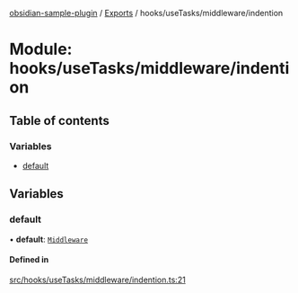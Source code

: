 [obsidian-sample-plugin](../README.md) / [Exports](../modules.md) / hooks/useTasks/middleware/indention

# Module: hooks/useTasks/middleware/indention

## Table of contents

### Variables

- [default](hooks_useTasks_middleware_indention.md#default)

## Variables

### default

• **default**: [`Middleware`](hooks_useTasks_types.md#middleware)

#### Defined in

[src/hooks/useTasks/middleware/indention.ts:21](https://github.com/dromse/personal-grind-manager/blob/1abcd9e/src/hooks/useTasks/middleware/indention.ts#L21)
